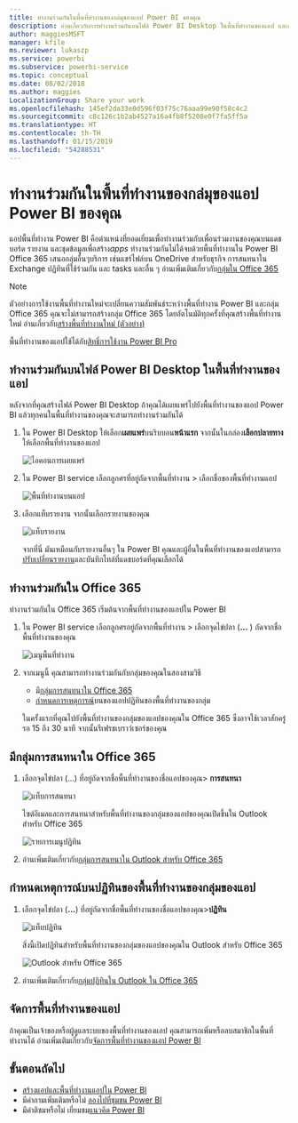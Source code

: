 ```yaml
---
title: ทำงานร่วมกันในพื้นที่ทำงานของกล่มุของแอป Power BI ของคุณ
description: อ่านเกี่ยวกับการทำงานร่วมกันบนไฟล์ Power BI Desktop ในพื้นที่ทำงานของแอป และกับ Office 365 services เช่นการแชร์ไฟล์บน OneDrive สำหรับธุรกิจ การสนทนาใน Exchange ปฏิทิน และ tasks
author: maggiesMSFT
manager: kfile
ms.reviewer: lukaszp
ms.service: powerbi
ms.subservice: powerbi-service
ms.topic: conceptual
ms.date: 08/02/2018
ms.author: maggies
LocalizationGroup: Share your work
ms.openlocfilehash: 145ef2da33e0d596f03f75c76aaa99e90f58c4c2
ms.sourcegitcommit: c8c126c1b2ab4527a16a4fb8f5208e0f7fa5ff5a
ms.translationtype: HT
ms.contentlocale: th-TH
ms.lasthandoff: 01/15/2019
ms.locfileid: "54288531"
---
```

# <a name="collaborate-in-your-power-bi-app-workspace"></a>ทำงานร่วมกันในพื้นที่ทำงานของกล่มุของแอป Power BI ของคุณ
แอปพื้นที่ทำงาน Power BI คือตำแหน่งที่ยอดเยี่ยมเพื่อทำงานร่วมกับเพื่อนร่วมงานของคุณบนแดชบอร์ด รายงาน และชุดข้อมูลเพื่อสร้าง*apps* ทำงานร่วมกันไม่ได้จบด้วยพื้นที่ทำงานใน Power BI Office 365 เสนอกลุ่มอื่นๆบริการ เช่นแชร์ไฟล์บน OneDrive สำหรับธุรกิจ การสนทนาใน Exchange ปฏิทินที่ใช้ร่วมกัน และ tasks และอื่น ๆ อ่านเพิ่มเติมเกี่ยวกับ[กลุ่มใน Office 365](https://support.office.com/article/Create-a-group-in-Office-365-7124dc4c-1de9-40d4-b096-e8add19209e9)

> [!NOTE]
> ตัวอย่างการใช้งานพื้นที่ทำงานใหม่จะเปลี่ยนความสัมพันธ์ระหว่างพื้นที่ทำงาน Power BI และกลุ่ม Office 365 คุณจะไม่สามารถสร้างกลุ่ม Office 365 โดยอัตโนมัติทุกครั้งที่คุณสร้างพื้นที่ทำงานใหม่ อ่านเกี่ยวกับ[สร้างพื้นที่ทำงานใหม่ (ตัวอย่าง)](service-create-the-new-workspaces.md)

พื้นที่ทำงานของแอปใช้ได้กับ[สิทธิ์การใช้งาน Power BI Pro](service-features-license-type.md)

## <a name="collaborate-on-power-bi-desktop-files-in-your-app-workspace"></a>ทำงานร่วมกันบนไฟล์ Power BI Desktop ในพื้นที่ทำงานของแอป
หลังจากที่คุณสร้างไฟล์ Power BI Desktop ถ้าคุณได้เผยแพร่ไปยังพื้นที่ทำงานของแอป Power BI แล้วทุกคนในพื้นที่ทำงานของคุณจะสามารถทำงานร่วมกันได้

1. ใน Power BI Desktop ให้เลือก**เผยแพร่**บนริบบอน**หน้าแรก** จากนั้นในกล่อง**เลือกปลายทาง** ให้เลือกพื้นที่ทำงานของแอป
   
    ![ไอคอนการเผยแพร่](media/service-collaborate-power-bi-workspace/power-bi-group-publish-pbix.png)
2. ใน Power BI service เลือกลูกศรที่อยู่ถัดจากพื้นที่ทำงาน > เลือกชื่อของพื้นที่ทำงานแอป
   
    ![พื้นที่ทำงานบนแอป](media/service-collaborate-power-bi-workspace/power-bi-workspace-nav-arrow.png)
3. เลือกแท็บรายงาน จากนั้นเลือกรายงานของคุณ
   
    ![แท็บรายงาน](media/service-collaborate-power-bi-workspace/power-bi-workspace-report.png)
   
    จากที่นี่ มันเหมือนกับรายงานอื่นๆ ใน Power BI คุณและผู้อื่นในพื้นที่ทำงานของแอปสามารถ[ปรับเปลี่ยนรายงาน](consumer/end-user-reports.md)และบันทึกไทล์ที่แดชบอร์ดที่คุณเลือกได้

## <a name="collaborate-in-office-365"></a>ทำงานร่วมกันใน Office 365
ทำงานร่วมกันใน Office 365 เริ่มต้นจากพื้นที่ทำงานของแอปใน Power BI

1. ใน Power BI service เลือกลูกศรอยู่ถัดจากพื้นที่ทำงาน > เลือกจุดไข่ปลา (**...** ) ถัดจากชื่อพื้นที่ทำงานของคุณ 
   
   ![เมนูพื้นที่ทำงาน](media/service-collaborate-power-bi-workspace/power-bi-app-ellipsis.png)
2. จากเมนูนี้ คุณสามารถทำงานร่วมกันกับกลุ่มของคุณในสองสามวิธี 
   
   * มี[กลุ่มการสนทนาใน Office 365](service-collaborate-power-bi-workspace.md#have-a-group-conversation-in-office-365)
   * [กำหนดการเหตุการณ์](service-collaborate-power-bi-workspace.md#schedule-an-event-on-the-group-workspace-calendar)บนของแอปปฏิทินของพื้นที่ทำงานของกลุ่ม
   
   ในครั้งแรกที่คุณไปยังพื้นที่ทำงานของกลุ่มของแอปของคุณใน Office 365 ซึ่งอาจใช้เวลาสักครู่ รอ 15 ถึง 30 นาที จากนั้นรีเฟรชเบราว์เซอร์ของคุณ

## <a name="have-a-group-conversation-in-office-365"></a>มีกลุ่มการสนทนาใน Office 365
1. เลือกจุดไข่ปลา (...) ที่อยู่ถัดจากชื่อพื้นที่ทำงานของชื่อแอปของคุณ\> **การสนทนา** 
   
    ![แท็บการสนทนา](media/service-collaborate-power-bi-workspace/power-bi-app-ellipsis.png)
   
   ไซต์อีเมลและการสนทนาสำหรับพื้นที่ทำงานของกลุ่มของแอปของคุณเปิดขึ้นใน Outlook สำหรับ Office 365
   
   ![รายการเมนูปฏิทิน](media/service-collaborate-power-bi-workspace/pbi_grps_o365convo.png)
2. อ่านเพิ่มเติมเกี่ยวกับ[กลุ่มการสนทนาใน Outlook สำหรับ Office 365](https://support.office.com/Article/Have-a-group-conversation-a0482e24-a769-4e39-a5ba-a7c56e828b22)

## <a name="schedule-an-event-on-the-apps-group-workspace-calendar"></a>กำหนดเหตุการณ์บนปฏิทินของพื้นที่ทำงานของกลุ่มของแอป
1. เลือกจุดไข่ปลา (**...**) ที่อยู่ถัดจากชื่อพื้นที่ทำงานของชื่อแอปของคุณ\>**ปฏิทิน** 
   
   ![แท็บปฏิทิน](media/service-collaborate-power-bi-workspace/power-bi-app-ellipsis.png)
   
   สิ่งนี้เปิดปฏิทินสำหรับพื้นที่ทำงานของกลุ่มของแอปของคุณใน Outlook สำหรับ Office 365
   
   ![Outlook สำหรับ Office 365](media/service-collaborate-power-bi-workspace/pbi_grps_o365_calendar.png)
2. อ่านเพิ่มเติมเกี่ยวกับ[กลุ่มปฏิทินใน Outlook ใน Office 365](https://support.office.com/Article/Add-edit-and-subscribe-to-group-events-0cf1ad68-1034-4306-b367-d75e9818376a)

## <a name="manage-an-app-workspace"></a>จัดการพื้นที่ทำงานของแอป
ถ้าคุณเป็นเจ้าของหรือผู้ดูแลระบบของพื้นที่ทำงานของแอป คุณสามารถเพิ่มหรือลบสมาชิกในพื้นที่ทำงานได้ อ่านเพิ่มเติมเกี่ยวกับ[จัดการพื้นที่ทำงานของแอป Power BI](service-manage-app-workspace-in-power-bi-and-office-365.md)

## <a name="next-steps"></a>ขั้นตอนถัดไป
* [สร้างแอปและพื้นที่ทำงานแอปใน Power BI](service-create-distribute-apps.md)
* มีคำถามเพิ่มเติมหรือไม่ [ลองไปที่ชุมชน Power BI](http://community.powerbi.com/)
* มีคำติชมหรือไม่ เยี่ยมชม[แนวคิด Power BI](https://ideas.powerbi.com/forums/265200-power-bi)

